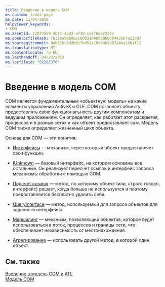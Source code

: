 ```yaml
---
title: Введение в модель COM
ms.custom: index-page
ms.date: 11/04/2016
helpviewer_keywords:
- COM
ms.assetid: 120735d9-db71-4ad3-a730-ce576ea2354e
ms.openlocfilehash: 7631ba98b0e2cb00310400206b0b442ab7a23dd7
ms.sourcegitcommit: 0ab61bc3d2b6cfbd52a16c6ab2b97a8ea1864f12
ms.translationtype: MT
ms.contentlocale: ru-RU
ms.lasthandoff: 04/23/2019
ms.locfileid: "62262376"
---
```

# <a name="introduction-to-com"></a>Введение в модель COM

COM является фундаментальным «объектную модель» на какие элементы управления ActiveX и OLE. COM позволяет объекту предоставлять свою функциональность другим компонентам и ведущим приложениям. Он определяет, как работает этот раскрытия, процессов и в разных сетях и как объект предоставляет сам. Модель COM также определяет жизненный цикл объекта.

Основа для COM — эти понятия:

- [Интерфейсы](../atl/interfaces-atl.md) — механизм, через который объект предоставляет свои функции.

- [IUnknown](../atl/iunknown.md) — базовый интерфейс, на котором основаны все остальные. Он реализует пересчет ссылок и интерфейс запроса механизмы обработки с помощью COM.

- [Подсчет ссылок](../atl/reference-counting.md) — метод, по которому объект (или, строго говоря, интерфейс) решает, когда больше не используется и поэтому предоставляется бесплатно удалить себя.

- [QueryInterface](../atl/queryinterface.md) — метод, используемый для запроса объектов для заданного интерфейса.

- [Маршалинг](../atl/marshaling.md) — механизм, позволяющий объектов, которое будет использоваться в поток, процессов и границы сети, что обеспечивает независимость от местонахождения.

- [Агрегирование](../atl/aggregation.md) — использовать другой метод, в которой один объект.

## <a name="see-also"></a>См. также

[Введение в модель COM и ATL](../atl/introduction-to-com-and-atl.md)<br/>
[Модель COM](/windows/desktop/com/the-component-object-model)

